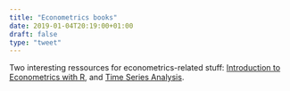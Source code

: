 ```yaml
---
title: "Econometrics books"
date: 2019-01-04T20:19:00+01:00
draft: false
type: "tweet"
---
```


Two interesting ressources for econometrics-related stuff: [Introduction to
Econometrics with R](https://www.econometrics-with-r.org), and [Time Series Analysis](https://www.economodel.com/time-series-analysis).
